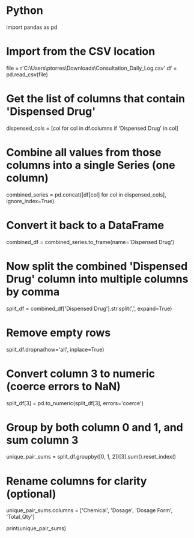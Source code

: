 # Python
import pandas as pd

# Import from the CSV location
file = r'C:\Users\ptorres\Downloads\Consultation_Daily_Log.csv'
df = pd.read_csv(file)

# Get the list of columns that contain 'Dispensed Drug'
dispensed_cols = [col for col in df.columns if 'Dispensed Drug' in col]

# Combine all values from those columns into a single Series (one column)
combined_series = pd.concat([df[col] for col in dispensed_cols], ignore_index=True)

# Convert it back to a DataFrame
combined_df = combined_series.to_frame(name='Dispensed Drug')

# Now split the combined 'Dispensed Drug' column into multiple columns by comma
split_df = combined_df['Dispensed Drug'].str.split(',', expand=True)

# Remove empty rows
split_df.dropna(how='all', inplace=True)

# Convert column 3 to numeric (coerce errors to NaN)
split_df[3] = pd.to_numeric(split_df[3], errors='coerce')

# Group by both column 0 and 1, and sum column 3
unique_pair_sums = split_df.groupby([0, 1, 2])[3].sum().reset_index()

# Rename columns for clarity (optional)
unique_pair_sums.columns = ['Chemical', 'Dosage', 'Dosage Form', 'Total_Qty']

print(unique_pair_sums)
